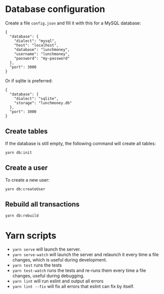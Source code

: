 
# Database configuration

Create a file `config.json` and fill it with this for a MySQL database:

    {
      "database": {
        "dialect": "mysql",
        "host": "localhost",
        "database": "lunchmoney",
        "username": "lunchmoney",
        "password": "my-password"
      },
      "port": 3000
    }

Or if sqlite is preferred:

    {
      "database": {
        "dialect": "sqlite",
        "storage": "lunchmoney.db"
      },
      "port": 3000
    }

## Create tables

If the database is still empty, the following command will create all tables:

    yarn db:init

## Create a user

To create a new user:

    yarn db:createUser

## Rebuild all transactions

    yarn db:rebuild

# Yarn scripts

- `yarn serve` will launch the server.
- `yarn serve-watch` will launch the server and relaunch it every time a file
  changes, which is useful during development.
- `yarn test` runs the tests 
- `yarn test-watch` runs the tests and re-runs them every time a file changes,
  useful during debugging.
- `yarn lint` will run eslint and output all errors
- `yarn lint --fix` will fix all errors that eslint can fix by itself.
